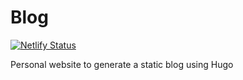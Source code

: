 # Blog

[![Netlify Status](https://api.netlify.com/api/v1/badges/345b1330-78fd-4e8c-b43c-627490cfd453/deploy-status)](https://app.netlify.com/sites/ssrathi/deploys)

Personal website to generate a static blog using Hugo
